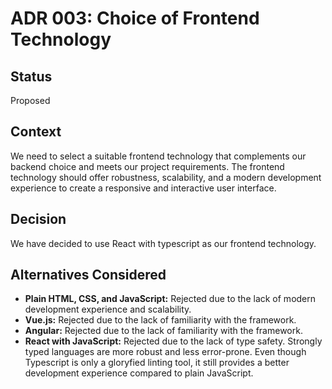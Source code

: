 # ADR 003: Choice of Frontend Technology

## Status
Proposed

## Context
We need to select a suitable frontend technology that complements our backend choice and meets our project requirements. The frontend technology should offer robustness, scalability, and a modern development experience to create a responsive and interactive user interface.

## Decision
We have decided to use React with typescript as our frontend technology.

## Alternatives Considered
- **Plain HTML, CSS, and JavaScript:** Rejected due to the lack of modern development experience and scalability.
- **Vue.js:** Rejected due to the lack of familiarity with the framework.
- **Angular:** Rejected due to the lack of familiarity with the framework.
- **React with JavaScript:** Rejected due to the lack of type safety. Strongly typed languages are more robust and less error-prone. Even though Typescript is only a gloryfied linting tool, it still provides a better development experience compared to plain JavaScript.

